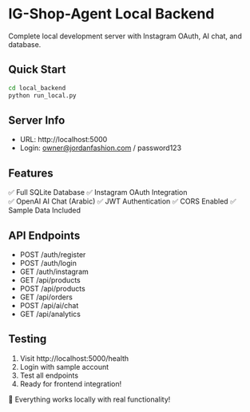 # IG-Shop-Agent Local Backend

Complete local development server with Instagram OAuth, AI chat, and database.

## Quick Start

```bash
cd local_backend
python run_local.py
```

## Server Info
- URL: http://localhost:5000
- Login: owner@jordanfashion.com / password123

## Features
✅ Full SQLite Database
✅ Instagram OAuth Integration  
✅ OpenAI AI Chat (Arabic)
✅ JWT Authentication
✅ CORS Enabled
✅ Sample Data Included

## API Endpoints
- POST /auth/register
- POST /auth/login
- GET /auth/instagram
- GET /api/products
- POST /api/products
- GET /api/orders
- POST /api/ai/chat
- GET /api/analytics

## Testing
1. Visit http://localhost:5000/health
2. Login with sample account
3. Test all endpoints
4. Ready for frontend integration!

🚀 Everything works locally with real functionality! 